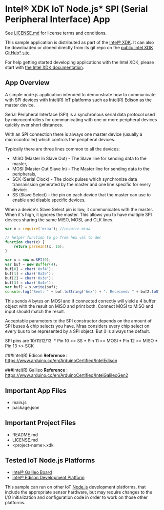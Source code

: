 Intel® XDK IoT Node.js\* SPI (Serial Peripheral Interface) App
==============================================================
See [LICENSE.md](LICENSE.md) for license terms and conditions.

This sample application is distributed as part of the
[Intel® XDK](http://xdk.intel.com). It can also be downloaded
or cloned directly from its git repo on the
[public Intel XDK GitHub\* site](https://github.com/gomobile).

For help getting started developing applications with the
Intel XDK, please start with
[the Intel XDK documentation](https://software.intel.com/en-us/xdk/docs).

App Overview
------------
A simple node.js application intended to demonstrate how to
communicate with SPI devices with Intel(R) IoT platforms such
as Intel(R) Edison as the master device.

Serial Peripheral Interface (SPI) is a synchronous serial data
protocol used by microcontrollers for communicating with one or
more peripheral devices quickly over short distances.

With an SPI connection there is always one master device
(usually a microcontroller) which controls the peripheral devices.

Typically there are three lines common to all the devices:

* MISO (Master In Slave Out) - The Slave line for sending data to the master,
* MOSI (Master Out Slave In) - The Master line for sending data to the peripherals,
* SCK (Serial Clock) - The clock pulses which synchronize data transmission generated by the master
and one line specific for every device:
* SS (Slave Select) - the pin on each device that the master can use to enable and disable specific devices.

When a device's Slave Select pin is low, it communicates with the master.
When it's high, it ignores the master. This allows you to have multiple SPI
devices sharing the same MISO, MOSI, and CLK lines.


```javascript
var m = require('mraa'); //require mraa

// helper function to go from hex val to dec
function char(x) {
    return parseInt(x, 16);
}

var x = new m.SPI(0);
var buf = new Buffer(4);
buf[0] = char('0xf4');
buf[1] = char('0x2e');
buf[2] = char('0x3e');
buf[3] = char('0x4e');
var buf2 = x.write(buf);
console.log("Sent: " + buf.toString('hex') + ". Received: " + buf2.toString('hex'));
```

This sends 4 bytes on MOSI and if connected correctly will yield a 4 buffer
object with the result on MISO and print both. Connect MOSI to MISO and input
should match the result.

Acceptable parameters to the SPI constructor depends on the amount of SPI
buses & chip selects you have. Mraa considers every chip select on every bus
to be represented by a SPI object. But 0 is always the default.

SPI pins are 10/11/12/13.
    * Pin 10 >> SS
    * Pin 11 >> MOSI
    * Pin 12 >> MISO
    * Pin 13 >> SCK

###Intel(R) Edison
**Reference** : https://www.arduino.cc/en/ArduinoCertified/IntelEdison

###Intel(R) Galileo
**Reference** : https://www.arduino.cc/en/ArduinoCertified/IntelGalileoGen2

Important App Files
-------------------
* main.js
* package.json

Important Project Files
-----------------------
* README.md
* LICENSE.md
* \<project-name\>.xdk

Tested IoT Node.js Platforms
----------------------------
* [Intel® Galileo Board](http://intel.com/galileo)
* [Intel® Edison Development Platform](http://intel.com/edison)

This sample can run on other IoT [Node.js](http://nodejs.org) development
platforms, that include the appropriate sensor hardware, but may require
changes to the I/O initialization and configuration code in order to work on
those other platforms.
